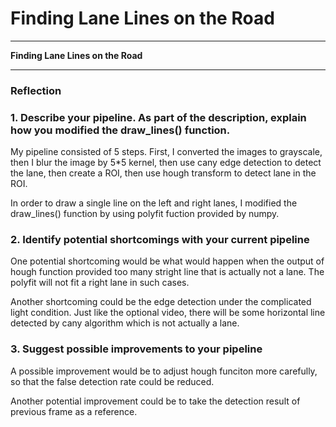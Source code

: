 # **Finding Lane Lines on the Road** 


---

**Finding Lane Lines on the Road**


[//]: # (Image References)

[image1]: ./examples/grayscale.jpg "Grayscale"

---

### Reflection

### 1. Describe your pipeline. As part of the description, explain how you modified the draw_lines() function.

My pipeline consisted of 5 steps. First, I converted the images to grayscale, then I blur the image by 5*5 kernel, then use cany edge detection to detect the lane, then create a ROI, then use hough transform to detect lane in the ROI.

In order to draw a single line on the left and right lanes, I modified the draw_lines() function by using polyfit fuction provided by numpy.


### 2. Identify potential shortcomings with your current pipeline

One potential shortcoming would be what would happen when the output of hough function provided too many stright line that is actually not a lane. The polyfit will not fit a right lane in such cases.

Another shortcoming could be the edge detection under the complicated light condition. Just like the optional video, there will be some horizontal line detected by cany algorithm which is not actually a lane.


### 3. Suggest possible improvements to your pipeline

A possible improvement would be to adjust hough funciton more carefully, so that the false detection rate could be reduced.

Another potential improvement could be to take the detection result of previous frame as a reference.
